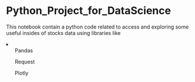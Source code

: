 # Python_Project_for_DataScience
This notebook contain a python code related to access and exploring some useful insides of stocks data using libraries like
<li>
<ul>Pandas</ul>
<ul>Request</ul>
<ul>Plotly</ul>
